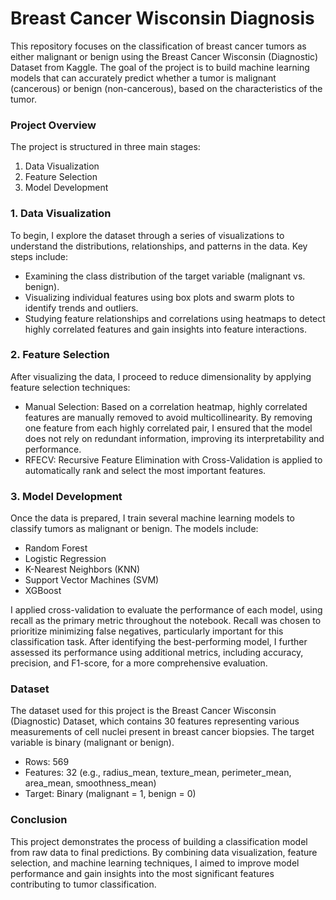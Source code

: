 # Breast Cancer Wisconsin Diagnosis

This repository focuses on the classification of breast cancer tumors as either malignant or benign using the Breast Cancer Wisconsin (Diagnostic) Dataset from Kaggle. The goal of the project is to build machine learning models that can accurately predict whether a tumor is malignant (cancerous) or benign (non-cancerous), based on the characteristics of the tumor.

### Project Overview

The project is structured in three main stages:

<ol>
<li>Data Visualization</li>

<li>Feature Selection</li>

<li>Model Development</li>
</ol>

### 1. Data Visualization

To begin, I explore the dataset through a series of visualizations to understand the distributions, relationships, and patterns in the data. Key steps include:

<ul>
<li>Examining the class distribution of the target variable (malignant vs. benign).</li>

<li>Visualizing individual features using box plots and swarm plots to identify trends and outliers.</li>

<li>Studying feature relationships and correlations using heatmaps to detect highly correlated features and gain insights into feature interactions.</li>
</ul>

### 2. Feature Selection

After visualizing the data, I proceed to reduce dimensionality by applying feature selection techniques:

<ul>
<li>Manual Selection: Based on a correlation heatmap, highly correlated features are manually removed to avoid multicollinearity. By removing one feature from each highly correlated pair, I ensured that the model does not rely on redundant information, improving its interpretability and performance.</li>

<li>RFECV: Recursive Feature Elimination with Cross-Validation is applied to automatically rank and select the most important features.</li>
</ul>

### 3. Model Development

Once the data is prepared, I train several machine learning models to classify tumors as malignant or benign. The models include:

<ul>
<li>Random Forest</li>

<li>Logistic Regression</li>

<li>K-Nearest Neighbors (KNN)</li>

<li>Support Vector Machines (SVM)</li>

<li>XGBoost</li>
</ul>

I applied cross-validation to evaluate the performance of each model, using recall as the primary metric throughout the notebook. Recall was chosen to prioritize minimizing false negatives, particularly important for this classification task. After identifying the best-performing model, I further assessed its performance using additional metrics, including accuracy, precision, and F1-score, for a more comprehensive evaluation.

### Dataset

The dataset used for this project is the Breast Cancer Wisconsin (Diagnostic) Dataset, which contains 30 features representing various measurements of cell nuclei present in breast cancer biopsies. The target variable is binary (malignant or benign).

<ul>
<li>Rows: 569</li>
  
<li>Features: 32 (e.g., radius_mean, texture_mean, perimeter_mean, area_mean, smoothness_mean)</li>

<li>Target: Binary (malignant = 1, benign = 0)</li>
</ul>

### Conclusion

This project demonstrates the process of building a classification model from raw data to final predictions. By combining data visualization, feature selection, and machine learning techniques, I aimed to improve model performance and gain insights into the most significant features contributing to tumor classification.

